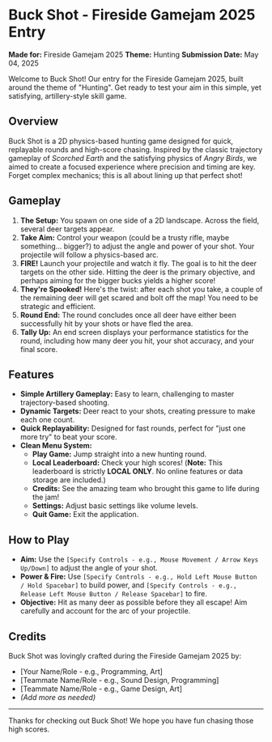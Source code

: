 # Buck Shot - Fireside Gamejam 2025 Entry

**Made for:** Fireside Gamejam 2025
**Theme:** Hunting
**Submission Date:** May 04, 2025

Welcome to Buck Shot! Our entry for the Fireside Gamejam 2025, built around the theme of "Hunting". Get ready to test your aim in this simple, yet satisfying, artillery-style skill game.

## Overview

Buck Shot is a 2D physics-based hunting game designed for quick, replayable rounds and high-score chasing. Inspired by the classic trajectory gameplay of *Scorched Earth* and the satisfying physics of *Angry Birds*, we aimed to create a focused experience where precision and timing are key. Forget complex mechanics; this is all about lining up that perfect shot!

## Gameplay

1.  **The Setup:** You spawn on one side of a 2D landscape. Across the field, several deer targets appear.
2.  **Take Aim:** Control your weapon (could be a trusty rifle, maybe something... bigger?) to adjust the angle and power of your shot. Your projectile will follow a physics-based arc.
3.  **FIRE!** Launch your projectile and watch it fly. The goal is to hit the deer targets on the other side. Hitting the deer is the primary objective, and perhaps aiming for the bigger bucks yields a higher score!
4.  **They're Spooked!** Here's the twist: after each shot you take, a couple of the remaining deer will get scared and bolt off the map! You need to be strategic and efficient.
5.  **Round End:** The round concludes once all deer have either been successfully hit by your shots or have fled the area.
6.  **Tally Up:** An end screen displays your performance statistics for the round, including how many deer you hit, your shot accuracy, and your final score.

## Features

* **Simple Artillery Gameplay:** Easy to learn, challenging to master trajectory-based shooting.
* **Dynamic Targets:** Deer react to your shots, creating pressure to make each one count.
* **Quick Replayability:** Designed for fast rounds, perfect for "just one more try" to beat your score.
* **Clean Menu System:**
    * **Play Game:** Jump straight into a new hunting round.
    * **Local Leaderboard:** Check your high scores! (**Note:** This leaderboard is strictly **LOCAL ONLY**. No online features or data storage are included.)
    * **Credits:** See the amazing team who brought this game to life during the jam!
    * **Settings:** Adjust basic settings like volume levels.
    * **Quit Game:** Exit the application.

## How to Play

* **Aim:** Use the `[Specify Controls - e.g., Mouse Movement / Arrow Keys Up/Down]` to adjust the angle of your shot.
* **Power & Fire:** Use `[Specify Controls - e.g., Hold Left Mouse Button / Hold Spacebar]` to build power, and `[Specify Controls - e.g., Release Left Mouse Button / Release Spacebar]` to fire.
* **Objective:** Hit as many deer as possible before they all escape! Aim carefully and account for the arc of your projectile.

## Credits

Buck Shot was lovingly crafted during the Fireside Gamejam 2025 by:

* [Your Name/Role - e.g., Programming, Art]
* [Teammate Name/Role - e.g., Sound Design, Programming]
* [Teammate Name/Role - e.g., Game Design, Art]
* *(Add more as needed)*

---

Thanks for checking out Buck Shot! We hope you have fun chasing those high scores.
